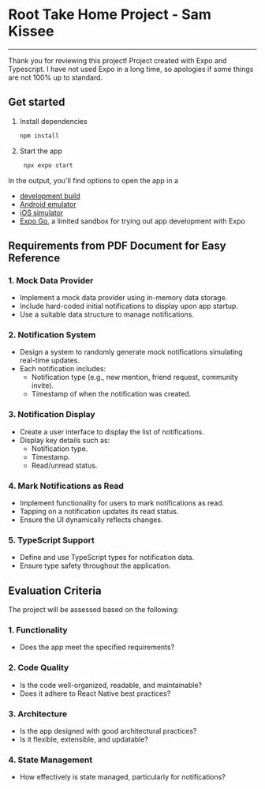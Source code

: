# Root Take Home Project - Sam Kissee

---

Thank you for reviewing this project! Project created with Expo and Typescript. I have not used Expo in a long time, so apologies if some things are not 100% up to standard.

## Get started

1. Install dependencies

   ```bash
   npm install
   ```

2. Start the app

   ```bash
    npx expo start
   ```

In the output, you'll find options to open the app in a

- [development build](https://docs.expo.dev/develop/development-builds/introduction/)
- [Android emulator](https://docs.expo.dev/workflow/android-studio-emulator/)
- [iOS simulator](https://docs.expo.dev/workflow/ios-simulator/)
- [Expo Go](https://expo.dev/go), a limited sandbox for trying out app development with Expo

## Requirements from PDF Document for Easy Reference

### 1. Mock Data Provider

- Implement a mock data provider using in-memory data storage.
- Include hard-coded initial notifications to display upon app startup.
- Use a suitable data structure to manage notifications.

### 2. Notification System

- Design a system to randomly generate mock notifications simulating real-time updates.
- Each notification includes:
  - Notification type (e.g., new mention, friend request, community invite).
  - Timestamp of when the notification was created.

### 3. Notification Display

- Create a user interface to display the list of notifications.
- Display key details such as:
  - Notification type.
  - Timestamp.
  - Read/unread status.

### 4. Mark Notifications as Read

- Implement functionality for users to mark notifications as read.
- Tapping on a notification updates its read status.
- Ensure the UI dynamically reflects changes.

### 5. TypeScript Support

- Define and use TypeScript types for notification data.
- Ensure type safety throughout the application.

## Evaluation Criteria

The project will be assessed based on the following:

### 1. Functionality

- Does the app meet the specified requirements?

### 2. Code Quality

- Is the code well-organized, readable, and maintainable?
- Does it adhere to React Native best practices?

### 3. Architecture

- Is the app designed with good architectural practices?
- Is it flexible, extensible, and updatable?

### 4. State Management

- How effectively is state managed, particularly for notifications?
